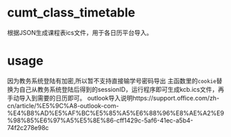 # cumt_class_timetable
根据JSON生成课程表ics文件，用于各日历平台导入。
# usage
因为教务系统登陆有加密,所以暂不支持直接输学号密码导出
主函数里的`cookie`替换为自己从教务系统登陆后得到的sessionID，运行程序即可生成kcb.ics文件，再手动导入到需要的日历即可。
outlook导入说明https://support.office.com/zh-cn/article/%E5%9C%A8-outlook-com-%E4%B8%AD%E5%AF%BC%E5%85%A5%E6%88%96%E8%AE%A2%E9%98%85%E6%97%A5%E5%8E%86-cff1429c-5af6-41ec-a5b4-74f2c278e98c
